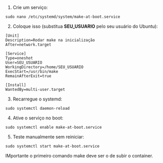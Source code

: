 1. Crie um serviço:
```
sudo nano /etc/systemd/system/make-at-boot.service
```
2. Coloque isso (substitua **SEU_USUARIO** pelo seu usuário do Ubuntu):
```
[Unit]
Description=Rodar make na inicialização
After=network.target

[Service]
Type=oneshot
User=SEU_USUARIO
WorkingDirectory=/home/SEU_USUARIO
ExecStart=/usr/bin/make
RemainAfterExit=true

[Install]
WantedBy=multi-user.target
```
3. Recarregue o systemd:
```
sudo systemctl daemon-reload
```
4. Ative o serviço no boot:
```
sudo systemctl enable make-at-boot.service
```
5. Teste manualmente sem reiniciar:
 ```
sudo systemctl start make-at-boot.service
```

IMportante o primeiro comando make deve ser o de subir o container.
